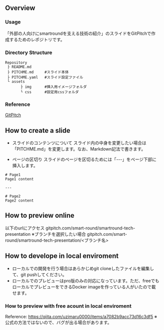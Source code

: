 ## Overview

### Usage
「外部の人向けにsmartroundを支える技術の紹介」のスライドをGitPitchで作成するためのレポジトリです。

### Directory Structure
```
Repository
 ├ README.md
 ├ PITCHME.md     #スライド本体
 ├ PITCHME.yaml   #スライド設定ファイル
 └ assets
       ├ img      #挿入用イメージフォルダ
       └ css      #設定用cssフォルダ
 ```
 
### Reference
<a href="https://gitpitch.com/docs/getting-started/">GitPitch</a>

## How to create a slide
 * スライドのコンテンツについて
 スライド内の中身を変更したい場合は「PITCHME.md」を変更します。なお、Markdown記法で書きます。
 
 * ページの区切り
 スライドのページを区切るためには「---」をページ下部に挿入します。
 ```
 # Page1
 Page1 content
 
 ---
 
 # Page2
 Page2 content
 ```
 
 ## How to preview online
 以下のurlにアクセス
 gitpitch.com/smart-round/smartround-tech-presentation
 ※ブランチを選択したい場合
 gitpitch.com/smart-round/smartround-tech-presentation/<ブランチ名>
 
 ## How to develope in local enviroment
  * ローカルでの開発を行う場合はあらかじめgit cloneしたファイルを編集して、git pushしてください。
  * ローカルでのプレビューはpro版のみの対応になっています。ただ、freeでもローカルでプレビューをできるDocker imageを作っている人がいたので載せます。
  ### How to preview with free acount in local enviroment
  Reference: https://qiita.com/uzimaru0000/items/a7082b9acc73d16c3df5
  ※公式の方法ではないので、バグが出る場合があります。

